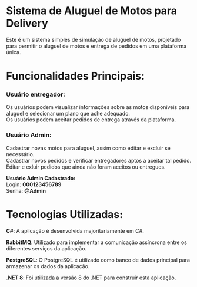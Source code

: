 # Sistema de Aluguel de Motos para Delivery
Este é um sistema simples de simulação de aluguel de motos, projetado para permitir o aluguel de motos e entrega de pedidos em uma plataforma única. 

# Funcionalidades Principais:
### Usuário entregador:

Os usuários podem visualizar informações sobre as motos disponíveis para aluguel e selecionar um plano que ache adequado.</br>
Os usuários podem aceitar pedidos de entrega através da plataforma.

### Usuário Admin:

Cadastrar novas motos para aluguel, assim como editar e excluir se necessário.</br>
Cadastrar novos pedidos e verificar entregadores aptos a aceitar tal pedido.</br>
Editar e exluir pedidos que ainda não foram aceitos ou entregues. <br>
  
**Usuário Admin Cadastrado:**</br>
Login: **000123456789**  </br>
Senha: **@Admin**</br>

# Tecnologias Utilizadas:
**C#**: A aplicação é desenvolvida majoritariamente em C#.

**RabbitMQ**: Utilizado para implementar a comunicação assíncrona entre os diferentes serviços da aplicação.

**PostgreSQL**: O PostgreSQL é utilizado como banco de dados principal para armazenar os dados da aplicação.

**.NET 8**: Foi utilizada a versão 8 do .NET para construir esta aplicação.
